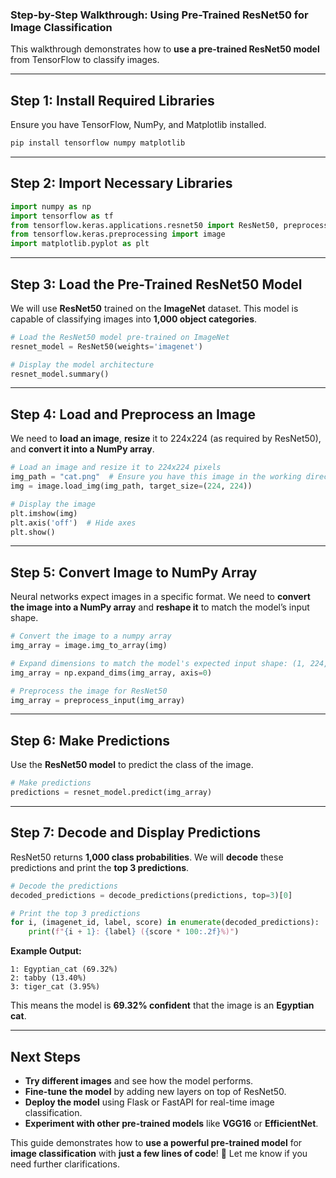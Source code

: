### **Step-by-Step Walkthrough: Using Pre-Trained ResNet50 for Image Classification**  

This walkthrough demonstrates how to **use a pre-trained ResNet50 model** from TensorFlow to classify images.

---

## **Step 1: Install Required Libraries**  
Ensure you have TensorFlow, NumPy, and Matplotlib installed.

```bash
pip install tensorflow numpy matplotlib
```

---

## **Step 2: Import Necessary Libraries**  
```python
import numpy as np
import tensorflow as tf
from tensorflow.keras.applications.resnet50 import ResNet50, preprocess_input, decode_predictions
from tensorflow.keras.preprocessing import image
import matplotlib.pyplot as plt
```

---

## **Step 3: Load the Pre-Trained ResNet50 Model**  
We will use **ResNet50** trained on the **ImageNet** dataset. This model is capable of classifying images into **1,000 object categories**.

```python
# Load the ResNet50 model pre-trained on ImageNet
resnet_model = ResNet50(weights='imagenet')

# Display the model architecture
resnet_model.summary()
```

---

## **Step 4: Load and Preprocess an Image**  
We need to **load an image**, **resize** it to 224x224 (as required by ResNet50), and **convert it into a NumPy array**.

```python
# Load an image and resize it to 224x224 pixels
img_path = "cat.png"  # Ensure you have this image in the working directory
img = image.load_img(img_path, target_size=(224, 224))

# Display the image
plt.imshow(img)
plt.axis('off')  # Hide axes
plt.show()
```

---

## **Step 5: Convert Image to NumPy Array**  
Neural networks expect images in a specific format. We need to **convert the image into a NumPy array** and **reshape it** to match the model’s input shape.

```python
# Convert the image to a numpy array
img_array = image.img_to_array(img)

# Expand dimensions to match the model's expected input shape: (1, 224, 224, 3)
img_array = np.expand_dims(img_array, axis=0)

# Preprocess the image for ResNet50
img_array = preprocess_input(img_array)
```

---

## **Step 6: Make Predictions**  
Use the **ResNet50 model** to predict the class of the image.

```python
# Make predictions
predictions = resnet_model.predict(img_array)
```

---

## **Step 7: Decode and Display Predictions**  
ResNet50 returns **1,000 class probabilities**. We will **decode** these predictions and print the **top 3 predictions**.

```python
# Decode the predictions
decoded_predictions = decode_predictions(predictions, top=3)[0]

# Print the top 3 predictions
for i, (imagenet_id, label, score) in enumerate(decoded_predictions):
    print(f"{i + 1}: {label} ({score * 100:.2f}%)")
```

**Example Output:**
```
1: Egyptian_cat (69.32%)
2: tabby (13.40%)
3: tiger_cat (3.95%)
```
This means the model is **69.32% confident** that the image is an **Egyptian cat**.

---

## **Next Steps**
- **Try different images** and see how the model performs.
- **Fine-tune the model** by adding new layers on top of ResNet50.
- **Deploy the model** using Flask or FastAPI for real-time image classification.
- **Experiment with other pre-trained models** like **VGG16** or **EfficientNet**.

This guide demonstrates how to **use a powerful pre-trained model** for **image classification** with **just a few lines of code**! 🚀 Let me know if you need further clarifications.